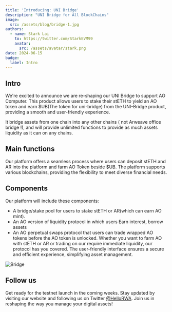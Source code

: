 ```yaml
---
title: 'Introducing: UNI Bridge'
description: "UNI Bridge for All BlockChains"
image:
  src: /assets/blog/bridge-1.jpg
authors:
  - name: Stark Lai
    to: https://twitter.com/StarkEVM99
    avatar:
      src: /assets/avatar/stark.png
date: 2024-06-15
badge:
  label: Intro
---
```


## Intro

We're excited to announce we are re-shaping our UNI Bridge to support AO Computer. This product allows users to stake their stETH to yield an AO token and earn $UB(The token for uni-bridge) from the UNI-Bridge product, providing a smooth and user-friendly experience.

It bridge assets from one chain into any other chains ( not Arweave office bridge !), and will provide unlimited functions to provide as much assets liquidity as it can on any chains.

## Main functions

Our platform offers a seamless process where users can deposit stETH and AR into the platform and farm AO Token beside $UB. The platform supports various blockchains, providing the flexibility to meet diverse financial needs.

## Components

Our platform will include these components:

* A bridge/stake pool for users to stake stETH or AR(which can earn AO mint).
* An AO version of liquidity protocol in which users Earn interest, borrow assets
* An AO perpetual swaps protocol that users can trade wrapped AO tokens before the AO token is unlocked.
Whether you want to farm AO with stETH or AR or trading on our require immediate liquidity, our protocol has you covered. The user-friendly interface ensures a secure and efficient experience, simplifying asset management.

![Bridge](/assets/blog/bridge-2.jpg)

## Follow us

Get ready for the testnet launch in the coming weeks. Stay updated by visiting our website and following us on Twitter [@HelloRWA](https://twitter.com/hellorwa). Join us in reshaping the way you manage your digital assets!
